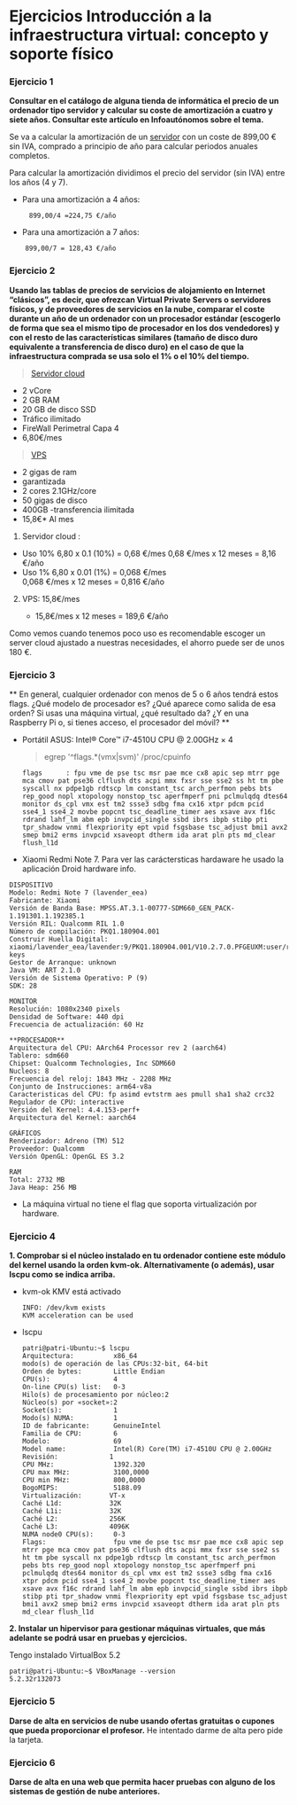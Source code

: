 # Ejercicios Introducción a la infraestructura virtual: concepto y soporte físico

### Ejercicio 1
**Consultar en el catálogo de alguna tienda de informática el precio de un ordenador tipo servidor y calcular su coste de amortización a cuatro y siete años. Consultar este artículo en Infoautónomos sobre el tema.**


Se va a calcular la amortización de un [servidor](http://infobarna.com/es/producte-793/primergy-tx1330-m2.html) con un coste de 899,00 € sin IVA, comprado a principio de año para calcular periodos anuales completos.

Para calcular la amortización dividimos el precio del servidor (sin IVA) entre los años (4 y 7).

- Para una amortización a 4 años:
~~~
     899,00/4 =224,75 €/año
~~~

- Para una amortización a 7 años:
~~~
    899,00/7 = 128,43 €/año
~~~

### Ejercicio 2

**Usando las tablas de precios de servicios de alojamiento en Internet “clásicos”, es decir, que ofrezcan Virtual Private Servers o servidores físicos, y de proveedores de servicios en la nube, comparar el coste durante un año de un ordenador con un procesador estándar (escogerlo de forma que sea el mismo tipo de procesador en los dos vendedores) y con el resto de las características similares (tamaño de disco duro equivalente a transferencia de disco duro) en el caso de que la infraestructura comprada se usa solo el 1% o el 10% del tiempo.**

> [Servidor cloud](https://www.swhosting.com/es/cloud)
  - 2 vCore
  - 2 GB RAM
  - 20 GB de disco SSD
  - Tráfico ilimitado
   - FireWall Perimetral Capa 4
   - 6,80€/mes

> [VPS](https://gigas.com/cloud-vps)
 - 2 gigas de ram
 - garantizada
 - 2 cores 2.1GHz/core
 - 50 gigas de disco
- 400GB
-transferencia ilimitada
- 15,8€* Al mes


1. Servidor cloud :
  - Uso 10%
    6,80 x 0.1 (10%) = 0,68 €/mes
    0,68 €/mes x 12 meses = 8,16 €/año
  - Uso 1%
    6,80 x 0.01 (1%) = 0,068 €/mes          
     0,068 €/mes  x 12 meses =  0,816 €/año


2. VPS: 15,8€/mes

     - 15,8€/mes x 12 meses = 189,6 €/año

Como vemos cuando tenemos poco uso es recomendable escoger un server cloud ajustado a nuestras necesidades, el ahorro puede ser de unos 180 €.


### Ejercicio 3

** En general, cualquier ordenador con menos de 5 o 6 años tendrá estos flags. ¿Qué modelo de procesador es? ¿Qué aparece como salida de esa orden? Si usas una máquina virtual, ¿qué resultado da? ¿Y en una Raspberry Pi o, si tienes acceso, el procesador del móvil? **

- Portátil ASUS: Intel® Core™ i7-4510U CPU @ 2.00GHz × 4
     > egrep '^flags.*(vmx|svm)' /proc/cpuinfo
     ~~~
     flags		: fpu vme de pse tsc msr pae mce cx8 apic sep mtrr pge mca cmov pat pse36 clflush dts acpi mmx fxsr sse sse2 ss ht tm pbe syscall nx pdpe1gb rdtscp lm constant_tsc arch_perfmon pebs bts rep_good nopl xtopology nonstop_tsc aperfmperf pni pclmulqdq dtes64 monitor ds_cpl vmx est tm2 ssse3 sdbg fma cx16 xtpr pdcm pcid sse4_1 sse4_2 movbe popcnt tsc_deadline_timer aes xsave avx f16c rdrand lahf_lm abm epb invpcid_single ssbd ibrs ibpb stibp pti tpr_shadow vnmi flexpriority ept vpid fsgsbase tsc_adjust bmi1 avx2 smep bmi2 erms invpcid xsaveopt dtherm ida arat pln pts md_clear flush_l1d
     ~~~

- Xiaomi Redmi Note 7. Para ver las caráctersticas hardaware he usado la aplicación Droid hardware info.

~~~
DISPOSITIVO
Modelo: Redmi Note 7 (lavender_eea)
Fabricante: Xiaomi
Versión de Banda Base: MPSS.AT.3.1-00777-SDM660_GEN_PACK-1.191301.1.192385.1
Versión RIL: Qualcomm RIL 1.0
Número de compilación: PKQ1.180904.001
Construir Huella Digital: xiaomi/lavender_eea/lavender:9/PKQ1.180904.001/V10.2.7.0.PFGEUXM:user/release-keys
Gestor de Arranque: unknown
Java VM: ART 2.1.0
Versión de Sistema Operativo: P (9)
SDK: 28

MONITOR
Resolución: 1080x2340 pixels
Densidad de Software: 440 dpi
Frecuencia de actualización: 60 Hz

**PROCESADOR**
Arquitectura del CPU: AArch64 Processor rev 2 (aarch64)
Tablero: sdm660
Chipset: Qualcomm Technologies, Inc SDM660
Nucleos: 8
Frecuencia del reloj: 1843 MHz - 2208 MHz
Conjunto de Instrucciones: arm64-v8a
Caracteristicas del CPU: fp asimd evtstrm aes pmull sha1 sha2 crc32
Regulador de CPU: interactive
Versión del Kernel: 4.4.153-perf+
Arquitectura del Kernel: aarch64

GRÁFICOS
Renderizador: Adreno (TM) 512
Proveedor: Qualcomm
Versión OpenGL: OpenGL ES 3.2

RAM
Total: 2732 MB
Java Heap: 256 MB

~~~
- La máquina virtual no tiene el flag que soporta virtualización por hardware.


### Ejercicio 4

**1. Comprobar si el núcleo instalado en tu ordenador contiene este módulo del kernel usando la orden kvm-ok. Alternativamente (o además), usar lscpu como se indica arriba.**

  - kvm-ok
    KMV está activado

    ~~~
    INFO: /dev/kvm exists
    KVM acceleration can be used
    ~~~

  - lscpu

     ~~~
    patri@patri-Ubuntu:~$ lscpu
    Arquitectura:          x86_64
    modo(s) de operación de las CPUs:32-bit, 64-bit
    Orden de bytes:        Little Endian
    CPU(s):                4
    On-line CPU(s) list:   0-3
    Hilo(s) de procesamiento por núcleo:2
    Núcleo(s) por «socket»:2
    Socket(s):             1
    Modo(s) NUMA:          1
    ID de fabricante:      GenuineIntel
    Familia de CPU:        6
    Modelo:                69
    Model name:            Intel(R) Core(TM) i7-4510U CPU @ 2.00GHz
    Revisión:             1
    CPU MHz:               1392.320
    CPU max MHz:           3100,0000
    CPU min MHz:           800,0000
    BogoMIPS:              5188.09
    Virtualización:       VT-x
    Caché L1d:            32K
    Caché L1i:            32K
    Caché L2:             256K
    Caché L3:             4096K
    NUMA node0 CPU(s):     0-3
    Flags:                 fpu vme de pse tsc msr pae mce cx8 apic sep mtrr pge mca cmov pat pse36 clflush dts acpi mmx fxsr sse sse2 ss ht tm pbe syscall nx pdpe1gb rdtscp lm constant_tsc arch_perfmon pebs bts rep_good nopl xtopology nonstop_tsc aperfmperf pni pclmulqdq dtes64 monitor ds_cpl vmx est tm2 ssse3 sdbg fma cx16 xtpr pdcm pcid sse4_1 sse4_2 movbe popcnt tsc_deadline_timer aes xsave avx f16c rdrand lahf_lm abm epb invpcid_single ssbd ibrs ibpb stibp pti tpr_shadow vnmi flexpriority ept vpid fsgsbase tsc_adjust bmi1 avx2 smep bmi2 erms invpcid xsaveopt dtherm ida arat pln pts md_clear flush_l1d

    ~~~



**2. Instalar un hipervisor para gestionar máquinas virtuales, que más adelante se podrá usar en pruebas y ejercicios.**

  Tengo instalado VirtualBox 5.2

  ~~~
  patri@patri-Ubuntu:~$ VBoxManage --version
  5.2.32r132073
  ~~~

### Ejercicio 5

**Darse de alta en servicios de nube usando ofertas gratuitas o cupones que pueda proporcionar el profesor.**
He intentado darme de alta pero pide la tarjeta.

### Ejercicio 6

**Darse de alta en una web que permita hacer pruebas con alguno de los sistemas de gestión de nube anteriores.**

